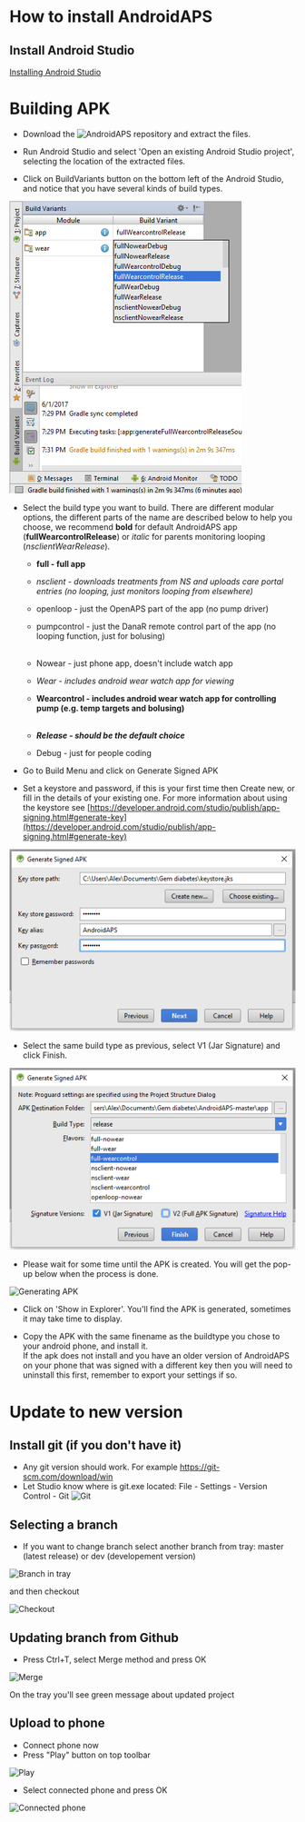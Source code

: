 How to install AndroidAPS
=========================

Install Android Studio
----------------------

[Installing Android Studio](https://developer.android.com/studio/install.html)

Building APK
============

* Download the ![AndroidAPS repository](https://github.com/MilosKozak/AndroidAPS) and extract the files.

* Run Android Studio and select 'Open an existing Android Studio project', selecting the location of the extracted files.

* Click on BuildVariants button on the bottom left of the Android Studio, and notice that you have several kinds of build types.


![fullWearcontrolRelease](https://github.com/gempickfordwaugh/AndroidAPS/raw/b09d7dc444f59b799888bcd596e36e1d562a9674/fullwearcontrolrelease.png)

* Select the build type you want to build. There are different modular options, the different parts of the name are described below to help you choose, we recommend **bold** for default AndroidAPS app (**fullWearcontrolRelease**) or _italic_ for parents monitoring looping (_nsclientWearRelease_).
    * **full - full app**
    * _nsclient - downloads treatments from NS and uploads care portal entries (no looping, just monitors looping from elsewhere)_
    * openloop - just the OpenAPS part of the app (no pump driver)
    * pumpcontrol - just the DanaR remote control part of the app (no looping function, just for bolusing)<br><br>

    * Nowear - just phone app, doesn't include watch app
    * _Wear - includes android wear watch app for viewing_
    * **Wearcontrol - includes android wear watch app for controlling pump (e.g. temp targets and bolusing)**<br><br>

    * _**Release - should be the default choice**_
    * Debug - just for people coding

* Go to Build Menu and click on Generate Signed APK

* Set a keystore and password, if this is your first time then Create new, or fill in the details of your existing one.  For more information about using the keystore see [https://developer.android.com/studio/publish/app-signing.html#generate-key](https://developer.android.com/studio/publish/app-signing.html#generate-key)

![Generate signed APK](https://github.com/gempickfordwaugh/AndroidAPS/raw/b09d7dc444f59b799888bcd596e36e1d562a9674/generate%20signed%20APK.png)

*   Select the same build type as previous, select V1 (Jar Signature) and click Finish. 

![Select build type](https://github.com/gempickfordwaugh/AndroidAPS/raw/b09d7dc444f59b799888bcd596e36e1d562a9674/generate%20signed%20APK%20select%20buildtype%20v1.png)

* Please wait for some time until the APK is created. You will get the pop-up below when the process is done.

![Generating APK](../images/androidstudio3.png)

* Click on 'Show in Explorer'. You'll find the APK is generated, sometimes it may take time to display.

* Copy the APK with the same finename as the buildtype you chose to your android phone, and install it.  
  If the apk does not install and you have an older version of AndroidAPS on your phone that was signed with a different key then you will need to uninstall this first, remember to export your settings if so.
  
Update to new version
=====================
  
Install git (if you don't have it)
----------------------------------
* Any git version should work. For example https://git-scm.com/download/win
* Let Studio know where is git.exe located: File - Settings - Version Control - Git
![Git](../images/git.png)

Selecting a branch
------------------

* If you want to change branch select another branch from tray: master (latest release) or dev (developement version)

![Branch in tray](../images/branchintray.png)

and then checkout

![Checkout](../images/checkout.png)

Updating branch from Github
---------------------------

* Press Ctrl+T, select Merge method and press OK

![Merge](../images/merge.png)

On the tray you'll see green message about updated project

Upload to phone
---------------

* Connect phone now
* Press "Play" button on top toolbar

![Play](../images/play.png)

* Select connected phone and press OK

![Connected phone](../images/connectedphone.png)